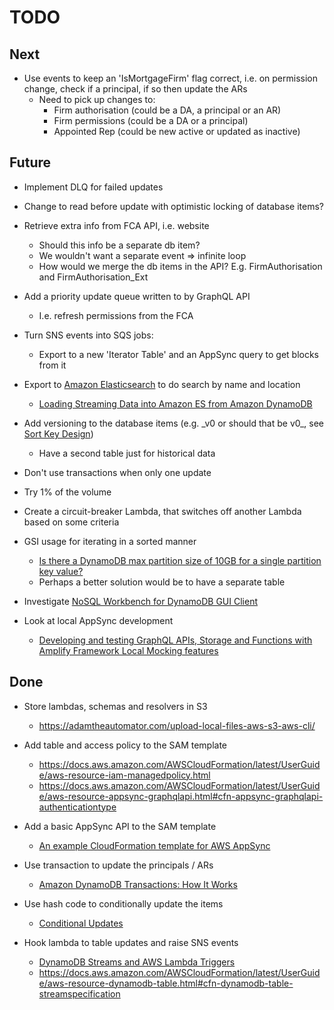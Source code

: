 # TODO

## Next

* Use events to keep an 'IsMortgageFirm' flag correct, i.e. on permission change, check if a principal, if so then update the ARs
  * Need to pick up changes to:
    * Firm authorisation (could be a DA, a principal or an AR)
    * Firm permissions (could be a DA or a principal)
    * Appointed Rep (could be new active or updated as inactive)

## Future

* Implement DLQ for failed updates

* Change to read before update with optimistic locking of database items?

* Retrieve extra info from FCA API, i.e. website
  * Should this info be a separate db item?
  * We wouldn't want a separate event => infinite loop
  * How would we merge the db items in the API? E.g. FirmAuthorisation and FirmAuthorisation_Ext

* Add a priority update queue written to by GraphQL API
  * I.e. refresh permissions from the FCA

* Turn SNS events into SQS jobs:
  * Export to a new 'Iterator Table' and an AppSync query to get blocks from it

* Export to [Amazon Elasticsearch](https://docs.aws.amazon.com/elasticsearch-service/index.html) to do search by name and location
    * [Loading Streaming Data into Amazon ES from Amazon DynamoDB](https://docs.aws.amazon.com/elasticsearch-service/latest/developerguide/es-aws-integrations.html#es-aws-integrations-dynamodb-es)

* Add versioning to the database items (e.g. \_v0 or should that be v0\_, see [Sort Key Design](https://docs.aws.amazon.com/amazondynamodb/latest/developerguide/bp-sort-keys.html))
  * Have a second table just for historical data

* Don't use transactions when only one update

* Try 1% of the volume

* Create a circuit-breaker Lambda, that switches off another Lambda based on some criteria

* GSI usage for iterating in a sorted manner
  * [Is there a DynamoDB max partition size of 10GB for a single partition key value?](https://stackoverflow.com/questions/40272600/is-there-a-dynamodb-max-partition-size-of-10gb-for-a-single-partition-key-value#40277185)
  * Perhaps a better solution would be to have a separate table

* Investigate [NoSQL Workbench for DynamoDB GUI Client](https://docs.aws.amazon.com/amazondynamodb/latest/developerguide/workbench.html)

* Look at local AppSync development
  * [Developing and testing GraphQL APIs, Storage and Functions with Amplify Framework Local Mocking features](https://aws.amazon.com/blogs/mobile/amplify-framework-local-mocking/)

## Done

* Store lambdas, schemas and resolvers in S3
  * https://adamtheautomator.com/upload-local-files-aws-s3-aws-cli/

* Add table and access policy to the SAM template
  * https://docs.aws.amazon.com/AWSCloudFormation/latest/UserGuide/aws-resource-iam-managedpolicy.html
  * https://docs.aws.amazon.com/AWSCloudFormation/latest/UserGuide/aws-resource-appsync-graphqlapi.html#cfn-appsync-graphqlapi-authenticationtype

* Add a basic AppSync API to the SAM template
  * [An example CloudFormation template for AWS AppSync](https://gist.github.com/adrianhall/50e9fdf08e7a7e52d3ab0f01467b72f7)

* Use transaction to update the principals / ARs
  * [Amazon DynamoDB Transactions: How It Works](https://docs.aws.amazon.com/amazondynamodb/latest/developerguide/transaction-apis.html)

* Use hash code to conditionally update the items
  * [Conditional Updates](https://docs.aws.amazon.com/amazondynamodb/latest/developerguide/Expressions.ConditionExpressions.html#Expressions.ConditionExpressions.SimpleComparisons)

* Hook lambda to table updates and raise SNS events
  * [DynamoDB Streams and AWS Lambda Triggers](https://docs.aws.amazon.com/amazondynamodb/latest/developerguide/Streams.Lambda.html)
  * https://docs.aws.amazon.com/AWSCloudFormation/latest/UserGuide/aws-resource-dynamodb-table.html#cfn-dynamodb-table-streamspecification
